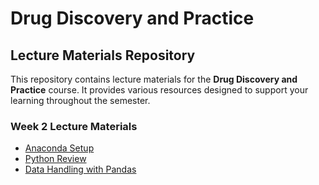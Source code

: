 # Drug Discovery and Practice

## Lecture Materials Repository

This repository contains lecture materials for the **Drug Discovery and Practice** course. It provides various resources designed to support your learning throughout the semester.

### Week 2 Lecture Materials
- [Anaconda Setup](Lec2_anaconda.md)
- [Python Review](Lec2_python.md)
- [Data Handling with Pandas](Lec2_pandas.md)

